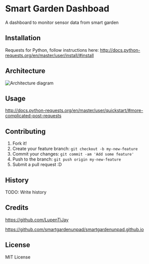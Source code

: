# Smart Garden Dashboad

A dashboard to monitor sensor data from smart garden

## Installation

Requests for Python, follow instructions here:
http://docs.python-requests.org/en/master/user/install/#install

## Architecture

![Architecture diagram](https://raw.githubusercontent.com/santanu23/IoTDashboard/master/dashboard/images/Architecture.jpg "Architecture")

## Usage

http://docs.python-requests.org/en/master/user/quickstart/#more-complicated-post-requests

## Contributing

1. Fork it!
2. Create your feature branch: `git checkout -b my-new-feature`
3. Commit your changes: `git commit -am 'Add some feature'`
4. Push to the branch: `git push origin my-new-feature`
5. Submit a pull request :D

## History

TODO: Write history

## Credits
https://github.com/LupenTiJay

https://github.com/smartgardenunpad/smartgardenunpad.github.io

## License

MIT License

